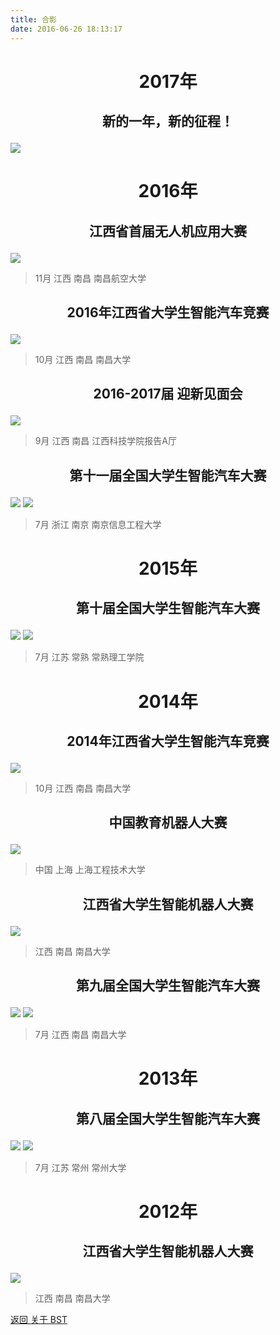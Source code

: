 ```yaml
---
title: 合影
date: 2016-06-26 18:13:17
---
```


# <p align="center">2017年</p>
## <p align="center">新的一年，新的征程！</p>
![](http://og9nrsw1n.bkt.clouddn.com/groupphoto_170405.JPG)

# <p align="center">2016年</p>

## <p align="center">江西省首届无人机应用大赛</p>

![](http://og9nrsw1n.bkt.clouddn.com/groupphoto_2016_11_04.jpg)

> 11月 江西 南昌 南昌航空大学

## <p align="center">2016年江西省大学生智能汽车竞赛</p>

![](http://og9nrsw1n.bkt.clouddn.com/groupphoto_16_10_15.png)

> 10月 江西 南昌 南昌大学
 
## <p align="center">2016-2017届 迎新见面会</p>

![](http://og9nrsw1n.bkt.clouddn.com/groupphoto_160920.jpeg)

> 9月 江西 南昌 江西科技学院报告A厅

## <p align="center">第十一届全国大学生智能汽车大赛</p>

![](http://og9nrsw1n.bkt.clouddn.com/groupphoto_160720.jpeg)
![](http://og9nrsw1n.bkt.clouddn.com/groupphoto_160718.jpeg)

> 7月 浙江 南京 南京信息工程大学 

# <p align="center">2015年</p>
## <p align="center">第十届全国大学生智能汽车大赛</p>
![](http://og9nrsw1n.bkt.clouddn.com/2015%E6%99%BA%E8%83%BD%E8%BD%A6%E5%B8%B8%E7%86%9F%E5%8C%BA%E8%B5%9BP7220004.JPG)
![](http://og9nrsw1n.bkt.clouddn.com/2015%E6%99%BA%E8%83%BD%E8%BD%A6%E5%B8%B8%E7%86%9F%E5%8C%BA%E8%B5%9BQQ%E5%9B%BE%E7%89%8720150826135642.jpg)
> 7月 江苏 常熟 常熟理工学院

# <p align="center">2014年</p>
## <p align="center">2014年江西省大学生智能汽车竞赛</p>

![](http://og9nrsw1n.bkt.clouddn.com/%E8%93%9D%E8%89%B2%E6%8A%80%E6%9C%AF%E5%B7%A5%E4%BD%9C%E5%AE%A4%E4%BB%A3%E8%A1%A8%E6%B1%9F%E8%A5%BF%E7%A7%91%E6%8A%80%E5%AD%A6%E9%99%A2%E5%8F%82%E5%8A%A0%E6%B1%9F%E8%A5%BF%E7%9C%81%E5%A4%A7%E5%AD%A6%E7%94%9F%E6%99%BA%E8%83%BD%E6%B1%BD%E8%BD%A6%E7%AB%9E%E9%80%9F%E8%B5%9B4.jpeg)

> 10月 江西 南昌 南昌大学

## <p align="center">中国教育机器人大赛</p>
![](http://og9nrsw1n.bkt.clouddn.com/groupphoto_14_4.jpg)
> 中国 上海 上海工程技术大学

## <p align="center">江西省大学生智能机器人大赛</p>
![](http://og9nrsw1n.bkt.clouddn.com/groupphoto_2014_1.jpg)
> 江西 南昌 南昌大学

## <p align="center">第九届全国大学生智能汽车大赛</p>
![](http://og9nrsw1n.bkt.clouddn.com/groupphoto_2014_2.jpg)
![](http://og9nrsw1n.bkt.clouddn.com/groupphoto_2014_3.jpg)
> 7月 江西 南昌 南昌大学

# <p align="center">2013年</p>

## <p align="center">第八届全国大学生智能汽车大赛</p>
![](http://og9nrsw1n.bkt.clouddn.com/groupphoto_13_1.jpg)
![](http://og9nrsw1n.bkt.clouddn.com/groupphoto_13_2.jpg)
> 7月 江苏 常州 常州大学

# <p align="center">2012年</p>

## <p align="center">江西省大学生智能机器人大赛</p>
![](http://og9nrsw1n.bkt.clouddn.com/groupphoto_12_1.jpg)
> 江西 南昌 南昌大学

<!--
# <p align="center">2011年</p>
![](http://og9nrsw1n.bkt.clouddn.com/groupphoto_11_06_24.jpeg)
-->
[返回 关于 BST](../)